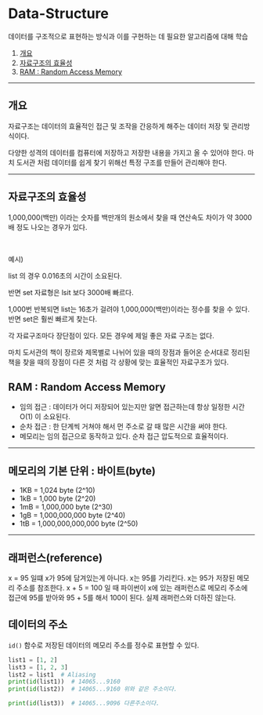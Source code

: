 # Data-Structure
데이터를 구조적으로 표현하는 방식과 이를 구현하는 데 필요한 알고리즘에 대해 학습

1. [개요](#개요)
2. [자료구조의 효율성](#자료구조의-효율성)
3. [RAM : Random Access Memory](#ram-:-random-access-memory)
---

## **개요**
자료구조는 데이터의 효율적인 접근 및 조작을 간응하게 해주는 데이터 저장 및 관리방식이다.

다양한 성격의 데이터를 컴퓨터에 저장하고 저장한 내용을 가지고 올 수 있어야 한다. 마치 도서관 처럼 데이터를 쉽게 찾기 위해선 특정 구조를 만들어 관리해야 한다.

---

## **자료구조의 효율성**
1,000,000(백만) 이라는 숫자를 백만개의 원소에서 찾을 때 연산속도 차이가 약 3000배 정도 나오는 경우가 있다.

<br>

예시)

list 의 경우 0.016초의 시간이 소요된다.

반면 set 자료형은 lsit 보다 3000배 빠르다.

1,000번 반복되면 list는 16초가 걸려야 1,000,000(백만)이라는 정수를 찾을 수 있다. 반면 set은 훨씬 빠르게 찾는다.

각 자료구조마다 장단점이 있다. 모든 경우에 제일 좋은 자료 구조는 없다.

마치 도서관의 책이 장르와 제목별로 나뉘어 있을 때의 장점과 들어온 순서대로 정리된 책을 찾을 때의 장점이 다른 것 처럼 각 상황에 맞는 효율적인 자료구조가 있다.

## **RAM : Random Access Memory**
- 임의 접근 : 데이터가 어디 저장되어 있는지만 알면 접근하는데 항상 일정한 시간 O(1) 이 소요된다.
- 순차 접근 : 한 단계씩 거쳐야 해서 먼 주소로 갈 때 많은 시간을 써야 한다.
- 메모리는 임의 접근으로 동작하고 있다. 순차 접근 압도적으로 효율적이다.
 
---

## **메모리의 기본 단위 : 바이트(byte)**
- 1KB = 1,024 byte (2^10)
- 1kB = 1,000 byte (2^20)
- 1mB = 1,000,000 byte (2^30)
- 1gB = 1,000,000,000 byte (2^40)
- 1tB = 1,000,000,000,000 byte (2^50)

---

## **래퍼런스(reference)**

x = 95 일떄 x가 95에 담겨있는게 아니다. x는 95를 가리킨다. x는 95가 저장된 메모리 주소를 참조한다. x + 5 = 100 일 때 파이썬이 x에 있는 래퍼런스로 메모리 주소에 접근에 95를 받아와 95 + 5를 해서 100이 된다. 실제 래퍼런스와 더하진 않는다.

## **데이터의 주소**
<code>id()</code> 함수로 저장된 데이터의 메모리 주소를 정수로 표현할 수 있다.

```python
list1 = [1, 2]
list3 = [1, 2, 3]
list2 = list1  # Aliasing
print(id(list1))  # 14065...9160 
print(id(list2))  # 14065...9160 위와 같은 주소이다.

print(id(list3))  # 14065...9096 다른주소이다.

```